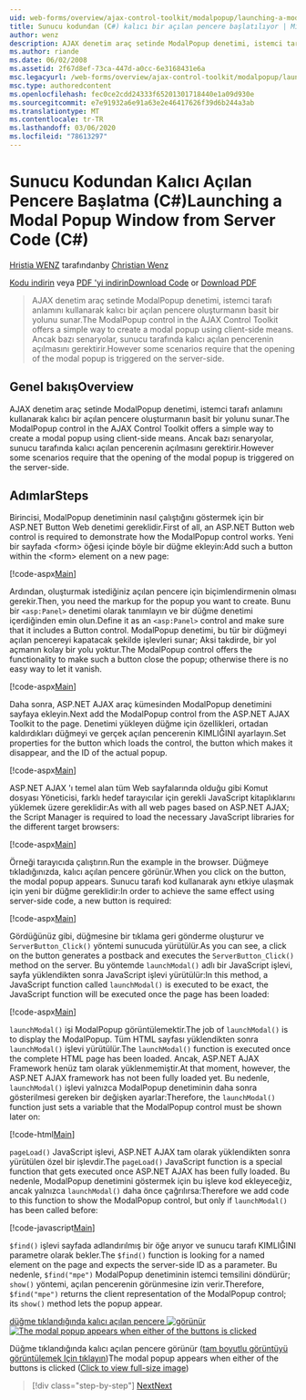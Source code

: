 ```yaml
---
uid: web-forms/overview/ajax-control-toolkit/modalpopup/launching-a-modal-popup-window-from-server-code-cs
title: Sunucu kodundan (C#) kalıcı bir açılan pencere başlatılıyor | Microsoft Docs
author: wenz
description: AJAX denetim araç setinde ModalPopup denetimi, istemci tarafı anlamını kullanarak kalıcı bir açılan pencere oluşturmanın basit bir yolunu sunar. Ancak bazı senaryolar bu t... gerektirir.
ms.author: riande
ms.date: 06/02/2008
ms.assetid: 2f67d8ef-73ca-447d-a0cc-6e3168431e6a
msc.legacyurl: /web-forms/overview/ajax-control-toolkit/modalpopup/launching-a-modal-popup-window-from-server-code-cs
msc.type: authoredcontent
ms.openlocfilehash: fec0ce2cdd24333f65201301718440e1a09d930e
ms.sourcegitcommit: e7e91932a6e91a63e2e46417626f39d6b244a3ab
ms.translationtype: MT
ms.contentlocale: tr-TR
ms.lasthandoff: 03/06/2020
ms.locfileid: "78613297"
---
```

# <a name="launching-a-modal-popup-window-from-server-code-c"></a><span data-ttu-id="94561-104">Sunucu Kodundan Kalıcı Açılan Pencere Başlatma (C#)</span><span class="sxs-lookup"><span data-stu-id="94561-104">Launching a Modal Popup Window from Server Code (C#)</span></span>

<span data-ttu-id="94561-105">[Hristia WENZ](https://github.com/wenz) tarafından</span><span class="sxs-lookup"><span data-stu-id="94561-105">by [Christian Wenz](https://github.com/wenz)</span></span>

<span data-ttu-id="94561-106">[Kodu indirin](https://download.microsoft.com/download/2/4/0/24052038-f942-4336-905b-b60ae56f0dd5/ModalPopup1.cs.zip) veya [PDF 'yi indirin](https://download.microsoft.com/download/b/6/a/b6ae89ee-df69-4c87-9bfb-ad1eb2b23373/modalpopup1CS.pdf)</span><span class="sxs-lookup"><span data-stu-id="94561-106">[Download Code](https://download.microsoft.com/download/2/4/0/24052038-f942-4336-905b-b60ae56f0dd5/ModalPopup1.cs.zip) or [Download PDF](https://download.microsoft.com/download/b/6/a/b6ae89ee-df69-4c87-9bfb-ad1eb2b23373/modalpopup1CS.pdf)</span></span>

> <span data-ttu-id="94561-107">AJAX denetim araç setinde ModalPopup denetimi, istemci tarafı anlamını kullanarak kalıcı bir açılan pencere oluşturmanın basit bir yolunu sunar.</span><span class="sxs-lookup"><span data-stu-id="94561-107">The ModalPopup control in the AJAX Control Toolkit offers a simple way to create a modal popup using client-side means.</span></span> <span data-ttu-id="94561-108">Ancak bazı senaryolar, sunucu tarafında kalıcı açılan pencerenin açılmasını gerektirir.</span><span class="sxs-lookup"><span data-stu-id="94561-108">However some scenarios require that the opening of the modal popup is triggered on the server-side.</span></span>

## <a name="overview"></a><span data-ttu-id="94561-109">Genel bakış</span><span class="sxs-lookup"><span data-stu-id="94561-109">Overview</span></span>

<span data-ttu-id="94561-110">AJAX denetim araç setinde ModalPopup denetimi, istemci tarafı anlamını kullanarak kalıcı bir açılan pencere oluşturmanın basit bir yolunu sunar.</span><span class="sxs-lookup"><span data-stu-id="94561-110">The ModalPopup control in the AJAX Control Toolkit offers a simple way to create a modal popup using client-side means.</span></span> <span data-ttu-id="94561-111">Ancak bazı senaryolar, sunucu tarafında kalıcı açılan pencerenin açılmasını gerektirir.</span><span class="sxs-lookup"><span data-stu-id="94561-111">However some scenarios require that the opening of the modal popup is triggered on the server-side.</span></span>

## <a name="steps"></a><span data-ttu-id="94561-112">Adımlar</span><span class="sxs-lookup"><span data-stu-id="94561-112">Steps</span></span>

<span data-ttu-id="94561-113">Birincisi, ModalPopup denetiminin nasıl çalıştığını göstermek için bir ASP.NET Button Web denetimi gereklidir.</span><span class="sxs-lookup"><span data-stu-id="94561-113">First of all, an ASP.NET Button web control is required to demonstrate how the ModalPopup control works.</span></span> <span data-ttu-id="94561-114">Yeni bir sayfada &lt;form&gt; öğesi içinde böyle bir düğme ekleyin:</span><span class="sxs-lookup"><span data-stu-id="94561-114">Add such a button within the &lt;form&gt; element on a new page:</span></span>

[!code-aspx[Main](launching-a-modal-popup-window-from-server-code-cs/samples/sample1.aspx)]

<span data-ttu-id="94561-115">Ardından, oluşturmak istediğiniz açılan pencere için biçimlendirmenin olması gerekir.</span><span class="sxs-lookup"><span data-stu-id="94561-115">Then, you need the markup for the popup you want to create.</span></span> <span data-ttu-id="94561-116">Bunu bir `<asp:Panel>` denetimi olarak tanımlayın ve bir düğme denetimi içerdiğinden emin olun.</span><span class="sxs-lookup"><span data-stu-id="94561-116">Define it as an `<asp:Panel>` control and make sure that it includes a Button control.</span></span> <span data-ttu-id="94561-117">ModalPopup denetimi, bu tür bir düğmeyi açılan pencereyi kapatacak şekilde işlevleri sunar; Aksi takdirde, bir yol açmanın kolay bir yolu yoktur.</span><span class="sxs-lookup"><span data-stu-id="94561-117">The ModalPopup control offers the functionality to make such a button close the popup; otherwise there is no easy way to let it vanish.</span></span>

[!code-aspx[Main](launching-a-modal-popup-window-from-server-code-cs/samples/sample2.aspx)]

<span data-ttu-id="94561-118">Daha sonra, ASP.NET AJAX araç kümesinden ModalPopup denetimini sayfaya ekleyin.</span><span class="sxs-lookup"><span data-stu-id="94561-118">Next add the ModalPopup control from the ASP.NET AJAX Toolkit to the page.</span></span> <span data-ttu-id="94561-119">Denetimi yükleyen düğme için özellikleri, ortadan kaldırdıkları düğmeyi ve gerçek açılan pencerenin KIMLIĞINI ayarlayın.</span><span class="sxs-lookup"><span data-stu-id="94561-119">Set properties for the button which loads the control, the button which makes it disappear, and the ID of the actual popup.</span></span>

[!code-aspx[Main](launching-a-modal-popup-window-from-server-code-cs/samples/sample3.aspx)]

<span data-ttu-id="94561-120">ASP.NET AJAX 'ı temel alan tüm Web sayfalarında olduğu gibi Komut dosyası Yöneticisi, farklı hedef tarayıcılar için gerekli JavaScript kitaplıklarını yüklemek üzere gereklidir:</span><span class="sxs-lookup"><span data-stu-id="94561-120">As with all web pages based on ASP.NET AJAX; the Script Manager is required to load the necessary JavaScript libraries for the different target browsers:</span></span>

[!code-aspx[Main](launching-a-modal-popup-window-from-server-code-cs/samples/sample4.aspx)]

<span data-ttu-id="94561-121">Örneği tarayıcıda çalıştırın.</span><span class="sxs-lookup"><span data-stu-id="94561-121">Run the example in the browser.</span></span> <span data-ttu-id="94561-122">Düğmeye tıkladığınızda, kalıcı açılan pencere görünür.</span><span class="sxs-lookup"><span data-stu-id="94561-122">When you click on the button, the modal popup appears.</span></span> <span data-ttu-id="94561-123">Sunucu tarafı kod kullanarak aynı etkiye ulaşmak için yeni bir düğme gereklidir:</span><span class="sxs-lookup"><span data-stu-id="94561-123">In order to achieve the same effect using server-side code, a new button is required:</span></span>

[!code-aspx[Main](launching-a-modal-popup-window-from-server-code-cs/samples/sample5.aspx)]

<span data-ttu-id="94561-124">Gördüğünüz gibi, düğmesine bir tıklama geri gönderme oluşturur ve `ServerButton_Click()` yöntemi sunucuda yürütülür.</span><span class="sxs-lookup"><span data-stu-id="94561-124">As you can see, a click on the button generates a postback and executes the `ServerButton_Click()` method on the server.</span></span> <span data-ttu-id="94561-125">Bu yöntemde `launchModal()` adlı bir JavaScript işlevi, sayfa yüklendikten sonra JavaScript işlevi yürütülür:</span><span class="sxs-lookup"><span data-stu-id="94561-125">In this method, a JavaScript function called `launchModal()` is executed to be exact, the JavaScript function will be executed once the page has been loaded:</span></span>

[!code-aspx[Main](launching-a-modal-popup-window-from-server-code-cs/samples/sample6.aspx)]

<span data-ttu-id="94561-126">`launchModal()` işi ModalPopup görüntülemektir.</span><span class="sxs-lookup"><span data-stu-id="94561-126">The job of `launchModal()` is to display the ModalPopup.</span></span> <span data-ttu-id="94561-127">Tüm HTML sayfası yüklendikten sonra `launchModal()` işlevi yürütülür.</span><span class="sxs-lookup"><span data-stu-id="94561-127">The `launchModal()` function is executed once the complete HTML page has been loaded.</span></span> <span data-ttu-id="94561-128">Ancak, ASP.NET AJAX Framework henüz tam olarak yüklenmemiştir.</span><span class="sxs-lookup"><span data-stu-id="94561-128">At that moment, however, the ASP.NET AJAX framework has not been fully loaded yet.</span></span> <span data-ttu-id="94561-129">Bu nedenle, `launchModal()` işlevi yalnızca ModalPopup denetiminin daha sonra gösterilmesi gereken bir değişken ayarlar:</span><span class="sxs-lookup"><span data-stu-id="94561-129">Therefore, the `launchModal()` function just sets a variable that the ModalPopup control must be shown later on:</span></span>

[!code-html[Main](launching-a-modal-popup-window-from-server-code-cs/samples/sample7.html)]

<span data-ttu-id="94561-130">`pageLoad()` JavaScript işlevi, ASP.NET AJAX tam olarak yüklendikten sonra yürütülen özel bir işlevdir.</span><span class="sxs-lookup"><span data-stu-id="94561-130">The `pageLoad()` JavaScript function is a special function that gets executed once ASP.NET AJAX has been fully loaded.</span></span> <span data-ttu-id="94561-131">Bu nedenle, ModalPopup denetimini göstermek için bu işleve kod ekleyeceğiz, ancak yalnızca `launchModal()` daha önce çağrılırsa:</span><span class="sxs-lookup"><span data-stu-id="94561-131">Therefore we add code to this function to show the ModalPopup control, but only if `launchModal()` has been called before:</span></span>

[!code-javascript[Main](launching-a-modal-popup-window-from-server-code-cs/samples/sample8.js)]

<span data-ttu-id="94561-132">`$find()` işlevi sayfada adlandırılmış bir öğe arıyor ve sunucu tarafı KIMLIĞINI parametre olarak bekler.</span><span class="sxs-lookup"><span data-stu-id="94561-132">The `$find()` function is looking for a named element on the page and expects the server-side ID as a parameter.</span></span> <span data-ttu-id="94561-133">Bu nedenle, `$find("mpe")` ModalPopup denetiminin istemci temsilini döndürür; `show()` yöntemi, açılan pencerenin görünmesine izin verir.</span><span class="sxs-lookup"><span data-stu-id="94561-133">Therefore, `$find("mpe")` returns the client representation of the ModalPopup control; its `show()` method lets the popup appear.</span></span>

<span data-ttu-id="94561-134">[düğme tıklandığında kalıcı açılan pencere ![görünür](launching-a-modal-popup-window-from-server-code-cs/_static/image2.png)](launching-a-modal-popup-window-from-server-code-cs/_static/image1.png)</span><span class="sxs-lookup"><span data-stu-id="94561-134">[![The modal popup appears when either of the buttons is clicked](launching-a-modal-popup-window-from-server-code-cs/_static/image2.png)](launching-a-modal-popup-window-from-server-code-cs/_static/image1.png)</span></span>

<span data-ttu-id="94561-135">Düğme tıklandığında kalıcı açılan pencere görünür ([tam boyutlu görüntüyü görüntülemek Için tıklayın](launching-a-modal-popup-window-from-server-code-cs/_static/image3.png))</span><span class="sxs-lookup"><span data-stu-id="94561-135">The modal popup appears when either of the buttons is clicked ([Click to view full-size image](launching-a-modal-popup-window-from-server-code-cs/_static/image3.png))</span></span>

> [!div class="step-by-step"]
> [<span data-ttu-id="94561-136">Next</span><span class="sxs-lookup"><span data-stu-id="94561-136">Next</span></span>](using-modalpopup-with-a-repeater-control-cs.md)
